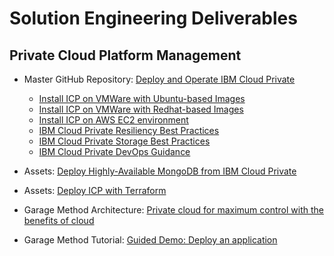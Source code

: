 # Solution Engineering Deliverables

## Private Cloud Platform Management

- Master GitHub Repository: [Deploy and Operate IBM Cloud Private](https://github.com/ibm-cloud-architecture/refarch-privatecloud)
  - [Install ICP on VMWare with Ubuntu-based Images](https://github.com/ibm-cloud-architecture/refarch-privatecloud/blob/master/Installing_ICp_on_prem_ubuntu.md)
  - [Install ICP on VMWare with Redhat-based Images](https://github.com/ibm-cloud-architecture/refarch-privatecloud/blob/master/rhel_install/Installing_ICP_on_prem_rhel.md)
  - [Install ICP on AWS EC2 environment](https://github.com/ibm-cloud-architecture/refarch-privatecloud/blob/master/Installing_ICp_on_aws.md)
  - [IBM Cloud Private Resiliency Best Practices]( https://github.com/ibm-cloud-architecture/refarch-privatecloud/blob/master/Resiliency)
  - [IBM Cloud Private Storage Best Practices]( https://github.com/ibm-cloud-architecture/refarch-privatecloud/blob/master/ICp-Storage_best_practice.md)
  - [IBM Cloud Private DevOps Guidance]( https://github.com/ibm-cloud-architecture/refarch-privatecloud/blob/master/Implementing%20DevOps%20for%20IBM%20Cloud.private.md)

- Assets: [Deploy Highly-Available MongoDB from IBM Cloud Private]( https://github.com/ibm-cloud-architecture/refarch-icp-mongodb)
- Assets: [Deploy ICP with Terraform](https://github.com/ibm-cloud-architecture/terraform-module-icp-deploy)

- Garage Method Architecture: [Private cloud for maximum control with the benefits of cloud](https://www.ibm.com/cloud/garage/content/architecture/private-cloud)
- Garage Method Tutorial: [Guided Demo: Deploy an application](https://www.ibm.com/cloud/garage/demo/try-private-cloud-install-an-app)
